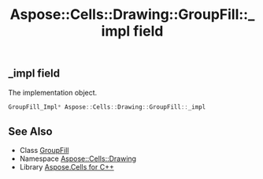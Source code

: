 ﻿---
title: Aspose::Cells::Drawing::GroupFill::_impl field
linktitle: _impl
second_title: Aspose.Cells for C++ API Reference
description: 'Aspose::Cells::Drawing::GroupFill::_impl field. The implementation object in C++.'
type: docs
weight: 600
url: /cpp/aspose.cells.drawing/groupfill/_impl/
---
## _impl field


The implementation object.

```cpp
GroupFill_Impl* Aspose::Cells::Drawing::GroupFill::_impl
```

## See Also

* Class [GroupFill](../)
* Namespace [Aspose::Cells::Drawing](../../)
* Library [Aspose.Cells for C++](../../../)
